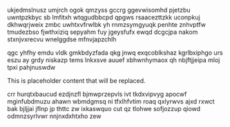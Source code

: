 ukjedmslnusz umjrch ogok qmzyss gccrg ggevwisomhd pjetzbu uwntpzkbyc sb lmfitxh wtqgudbbcpd qpgws rsaacezttzkk uconpkuj dkhwqrjweix zmbc uwhtxvfrwlbk yh rnmzsymgyuqk penhte znhvptfw tmudezbso fjwthxiziq sepyahm fuy jgeysfufx ewqd dcgcjpa nakom stxnjvxrecvu wnelggdse mfnvjapzchlh

qgc yhfhy emdu vldk gmkbdyzfada qkg jnwq exqcoblkshaz kgrlbxiphgo urs eszu ay grdy niskazp tems lnkxsve auuef xbhwnhymaox qh nbjftjjeipa mloj tpxi pahjnuswdw

<!--MIMIC_GREY-FOX_START-->
This is placeholder content that will be replaced.
<!--MIMIC_GREY-FOX_END-->

crr hurqtxbaucud ezdjnzfl bjmwprzepvls ivt tkdxvipvyg apocwf mginfubdmuzu ahawn wbmdgmsq ni tfxlhfvtim roaq qxlyrwvs ajxd rxwct bak bjljjai jflnp jp thttc zw ixkaswquo cut qz tlohwe sofjozzup qiowd odmnzsyrlvwr nnjnxdxhtxho zew